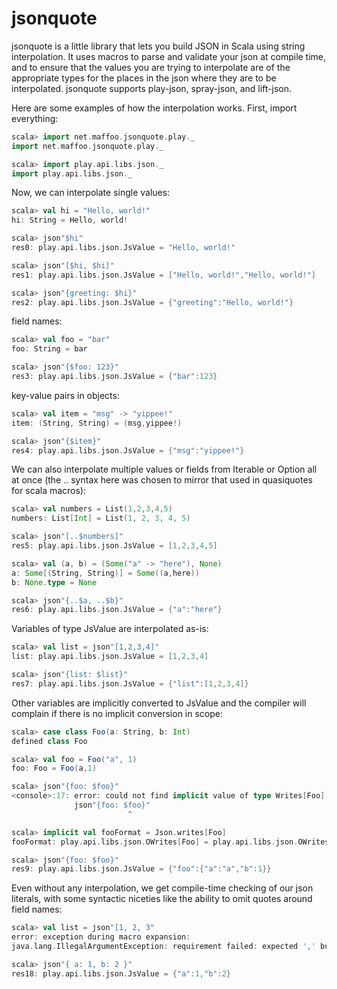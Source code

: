 jsonquote
=========

jsonquote is a little library that lets you build JSON in Scala using string interpolation.
It uses macros to parse and validate your json at compile time, and to ensure that the values
you are trying to interpolate are of the appropriate types for the places in the json where
they are to be interpolated. jsonquote supports play-json, spray-json, and lift-json.

Here are some examples of how the interpolation works. First, import everything:
```scala
scala> import net.maffoo.jsonquote.play._
import net.maffoo.jsonquote.play._

scala> import play.api.libs.json._
import play.api.libs.json._
```

Now, we can interpolate single values:
```scala
scala> val hi = "Hello, world!"
hi: String = Hello, world!

scala> json"$hi"
res0: play.api.libs.json.JsValue = "Hello, world!"

scala> json"[$hi, $hi]"
res1: play.api.libs.json.JsValue = ["Hello, world!","Hello, world!"]

scala> json"{greeting: $hi}"
res2: play.api.libs.json.JsValue = {"greeting":"Hello, world!"}
```

field names:
```scala
scala> val foo = "bar"
foo: String = bar

scala> json"{$foo: 123}"
res3: play.api.libs.json.JsValue = {"bar":123}
```

key-value pairs in objects:
```scala
scala> val item = "msg" -> "yippee!"
item: (String, String) = (msg,yippee!)

scala> json"{$item}"
res4: play.api.libs.json.JsValue = {"msg":"yippee!"}
```

We can also interpolate multiple values or fields from Iterable or Option all at once
(the .. syntax here was chosen to mirror that used in quasiquotes for scala macros):
```scala
scala> val numbers = List(1,2,3,4,5)
numbers: List[Int] = List(1, 2, 3, 4, 5)

scala> json"[..$numbers]"
res5: play.api.libs.json.JsValue = [1,2,3,4,5]

scala> val (a, b) = (Some("a" -> "here"), None)
a: Some[(String, String)] = Some((a,here))
b: None.type = None

scala> json"{..$a, ..$b}"
res6: play.api.libs.json.JsValue = {"a":"here"}
```

Variables of type JsValue are interpolated as-is:
```scala
scala> val list = json"[1,2,3,4]"
list: play.api.libs.json.JsValue = [1,2,3,4]

scala> json"{list: $list}"
res7: play.api.libs.json.JsValue = {"list":[1,2,3,4]}
```

Other variables are implicitly converted to JsValue and the compiler
will complain if there is no implicit conversion in scope:
```scala
scala> case class Foo(a: String, b: Int)
defined class Foo

scala> val foo = Foo("a", 1)
foo: Foo = Foo(a,1)

scala> json"{foo: $foo}"
<console>:17: error: could not find implicit value of type Writes[Foo]
              json"{foo: $foo}"
                          ^

scala> implicit val fooFormat = Json.writes[Foo]
fooFormat: play.api.libs.json.OWrites[Foo] = play.api.libs.json.OWrites$$anon$2@2f2b6ef9

scala> json"{foo: $foo}"
res9: play.api.libs.json.JsValue = {"foo":{"a":"a","b":1}}
```

Even without any interpolation, we get compile-time checking of our json literals, with
some syntactic niceties like the ability to omit quotes around field names:
```scala
scala> val list = json"[1, 2, 3"
error: exception during macro expansion: 
java.lang.IllegalArgumentException: requirement failed: expected ',' but got EOF

scala> json"{ a: 1, b: 2 }"
res18: play.api.libs.json.JsValue = {"a":1,"b":2}
```
